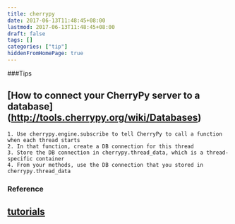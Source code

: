 ```yaml
---
title: cherrypy
date: 2017-06-13T11:48:45+08:00
lastmod: 2017-06-13T11:48:45+08:00
draft: false
tags: []
categories: ["tip"]
hiddenFromHomePage: true
---
```


###Tips
## [How to connect your CherryPy server to a database] (http://tools.cherrypy.org/wiki/Databases)
```
1. Use cherrypy.engine.subscribe to tell CherryPy to call a function when each thread starts
2. In that function, create a DB connection for this thread
3. Store the DB connection in cherrypy.thread_data, which is a thread-specific container
4. From your methods, use the DB connection that you stored in cherrypy.thread_data
```

### Reference
## [tutorials](http://docs.cherrypy.org/en/latest/tutorials.html#tutorials)